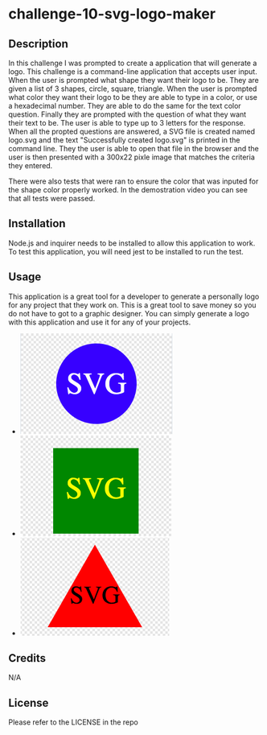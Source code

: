 # challenge-10-svg-logo-maker

## Description

In this challenge I was prompted to create a application that will generate a logo. This challenge is a command-line application that accepts user input. When the user is prompted what shape they want their logo to be. They are given a list of 3 shapes, circle, square, triangle. When the user is prompted what color they want their logo to be they are able to type in a color, or use a hexadecimal number. They are able to do the same for the text color question. Finally they are prompted with the question of what they want their text to be. The user is able to type up to 3 letters for the response. When all the propted questions are answered, a SVG file is created named logo.svg and the text "Successfully created logo.svg" is printed in the command line. They the user is able to open that file in the browser and the user is then presented with a 300x22 pixle image that matches the criteria they entered. 

There were also tests that were ran to ensure the color that was inputed for the shape color properly worked. In the demostration video you can see that all tests were passed.


## Installation

Node.js and inquirer needs to be installed to allow this application to work. To test this application, you will need jest to be installed to run the test.

## Usage

This application is a great tool for a developer to generate a personally logo for any project that they work on. This is a great tool to save money so you do not have to got to a graphic designer. You can simply generate a logo with this application and use it for any of your projects. 

* ![circle-logo-screenshots](./examples/circleLogo.png)
* ![square-logo-screenshots](./examples/squareLogo.png)
* ![triangle-logo-screenshots](./examples/triangleLogo.png)



## Credits

N/A

## License

Please refer to the LICENSE in the repo
